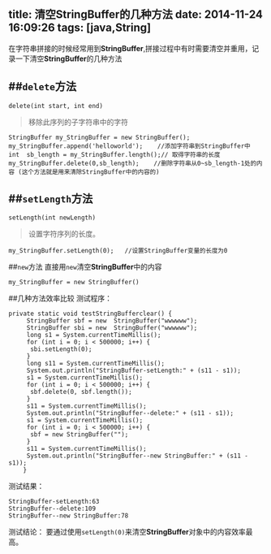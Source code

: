 title: 清空StringBuffer的几种方法
date: 2014-11-24 16:09:26
tags: [java,String]
---

在字符串拼接的时候经常用到**StringBuffer**,拼接过程中有时需要清空并重用，记录一下清空**StringBuffer**的几种方法

##`delete`方法
---
```
delete(int start, int end)
```
>移除此序列的子字符串中的字符
```
StringBuffer my_StringBuffer = new StringBuffer();
my_StringBuffer.append('helloworld');    //添加字符串到StringBuffer中
int  sb_length = my_StringBuffer.length();// 取得字符串的长度
my_StringBuffer.delete(0,sb_length);    //删除字符串从0~sb_length-1处的内容 (这个方法就是用来清除StringBuffer中的内容的)
```

##`setLength`方法
---
```
setLength(int newLength)
```
>设置字符序列的长度。
```
my_StringBuffer.setLength(0);   //设置StringBuffer变量的长度为0
```

##`new`方法
直接用`new`清空**StringBuffer**中的内容
```
my_StringBuffer = new StringBuffer()
```
##几种方法效率比较
测试程序：
```
private static void testStringBufferclear() {
     StringBuffer sbf = new  StringBuffer("wwwwww");
     StringBuffer sbi = new  StringBuffer("wwwwww");
     long s1 = System.currentTimeMillis();
     for (int i = 0; i < 500000; i++) {
      sbi.setLength(0);
     }
     long s11 = System.currentTimeMillis();
     System.out.println("StringBuffer-setLength:" + (s11 - s1));
     s1 = System.currentTimeMillis();
     for (int i = 0; i < 500000; i++) {
      sbf.delete(0, sbf.length());
     }
     s11 = System.currentTimeMillis();
     System.out.println("StringBuffer--delete:" + (s11 - s1));
     s1 = System.currentTimeMillis();
     for (int i = 0; i < 500000; i++) {
      sbf = new StringBuffer("");
     }
     s11 = System.currentTimeMillis();
     System.out.println("StringBuffer--new StringBuffer:" + (s11 - s1));
    }
```
测试结果：
```
StringBuffer-setLength:63
StringBuffer--delete:109
StringBuffer--new StringBuffer:78
```
测试结论：
要通过使用`setLength(0)`来清空**StringBuffer**对象中的内容效率最高。

